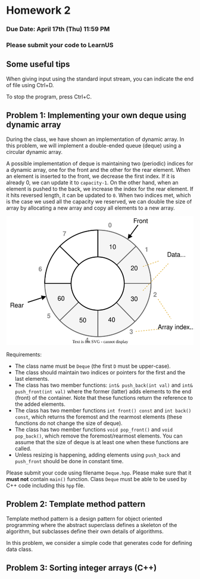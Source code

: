 # Homework 2

### Due Date: April 17th (Thu) 11:59 PM

### Please submit your code to LearnUS 

## Some useful tips 

When giving input using the standard input stream, you can indicate the end of file using Ctrl+D.

To stop the program, press Ctrl+C.


## Problem 1: Implementing your own deque using dynamic array

During the class, we have shown an implementation of dynamic array.
In this problem, we will implement a double-ended queue (deque) using a circular dynamic array.


A possible implementation of deque is maintaining two (periodic) indices for a dynamic array, one for the front and the other for the rear element.
When an element is inserted to the front, we decrease the first index. If it is already 0, we can update it to `capacity-1`.
On the other hand, when an element is pushed to the back, we increase the index for the rear element. If it hits reversed length, it can be updated to `0`.
When two indices met, which is the case we used all the capacity we reserved, we can double the size of array by allocating a new array and copy all elements to a new array.

![Image of a circular array](img/circular_array.svg?raw=true "Circular Array")



Requirements:
* The class name must be `Deque` (the first `D` must be upper-case).
* The class should maintain two indices or pointers for the first and the last elements.
* The class has two member functions: `int& push_back(int val)` and `int& push_front(int val)` where the former (latter) adds elements to the end (front) of the container. Note that these functions return the reference to the added elements.
* The class has two member functions `int front() const` and `int back() const`, which returns the foremost and the rearmost elements (these functions do not change the size of deque).
* The class has two member functions `void pop_front()` and `void pop_back()`, which remove the foremost/rearmost elements. You can assume that the size of deque is at least one when these functions are called.
* Unless resizing is happening, adding elements using `push_back` and `push_front` should be done in constant time.


Please submit your code using filename `Deque.hpp`. Please make sure that it **must not** contain `main()`  function. Class `Deque` must be able to be used by C++ code including this `hpp` file.



## Problem 2: Template method pattern

Template method pattern is a design pattern for object oriented programming where the abstract superclass defines a skeleton of the algorithm, but subclasses define their own details of algorithms.

In this problem, we consider a simple code that generates code for defining data class. 






## Problem 3: Sorting integer arrays (C++)

